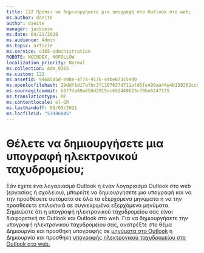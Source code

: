 ```yaml
---
title: 122 Πρέπει να δημιουργήσετε μια υπογραφή στο Outlook στο web;
ms.author: daeite
author: daeite
manager: jackiesm
ms.date: 04/21/2020
ms.audience: Admin
ms.topic: article
ms.service: o365-administration
ROBOTS: NOINDEX, NOFOLLOW
localization_priority: Normal
ms.collection: Adm_O365
ms.custom: 122
ms.assetid: 9468585d-e98e-4774-9176-44be073c54d0
ms.openlocfilehash: 29ddf1d17afbc3f1167637d711afd5fe490aa44e4b158262cc891f0632c81c8c
ms.sourcegitcommit: b5f7da89a650d2915dc652449623c78be6247175
ms.translationtype: MT
ms.contentlocale: el-GR
ms.lasthandoff: 08/05/2021
ms.locfileid: "53986045"
---
```

# <a name="need-to-create-an-email-signature"></a>Θέλετε να δημιουργήσετε μια υπογραφή ηλεκτρονικού ταχυδρομείου;

Εάν έχετε ένα λογαριασμό Outlook ή έναν λογαριασμό Outlook στο web (εργασίας ή σχολείου), μπορείτε να δημιουργήσετε μια υπογραφή και να την προσθέσετε αυτόματα σε όλα τα εξερχόμενα μηνύματα ή να την προσθέσετε επιλεκτικά σε συγκεκριμένα εξερχόμενα μηνύματα. Σημειώστε ότι η υπογραφή ηλεκτρονικού ταχυδρομείου σας είναι διαφορετική σε Outlook και Outlook στο web. Για να δημιουργήσετε την υπογραφή ηλεκτρονικού ταχυδρομείου σας, ανατρέξτε στο θέμα Δημιουργία και προσθήκη υπογραφής σε [μηνύματα στο Outlook](https://support.office.com/article/8ee5d4f4-68fd-464a-a1c1-0e1c80bb27f2.aspx) ή Δημιουργία και προσθήκη [υπογραφής ηλεκτρονικού ταχυδρομείου στο Outlook στο web.](https://support.office.com/article/5ff9dcfd-d3f1-447b-b2e9-39f91b074ea3.aspx)

